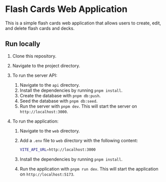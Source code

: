 # Flash Cards Web Application

This is a simple flash cards web application that allows users to create, edit, and delete flash cards and decks.

## Run locally

1. Clone this repository.

2. Navigate to the project directory.

3. To run the server API:

   1. Navigate to the `api` directory.
   2. Install the dependencies by running `pnpm install`.
   3. Create the database with `pnpm db:push`.
   4. Seed the database with `pnpm db:seed`.
   5. Run the server with `pnpm dev`. This will start the server on `http://localhost:3000`.

4. To run the application:

   1. Navigate to the `web` directory.
   2. Add a `.env` file to `web` directory with the following content:

        ```bash
        VITE_API_URL=http://localhost:3000
        ```

   3. Install the dependencies by running `pnpm install`.
   4. Run the application with `pnpm run dev`. This will start the application on `http://localhost:5173`.
